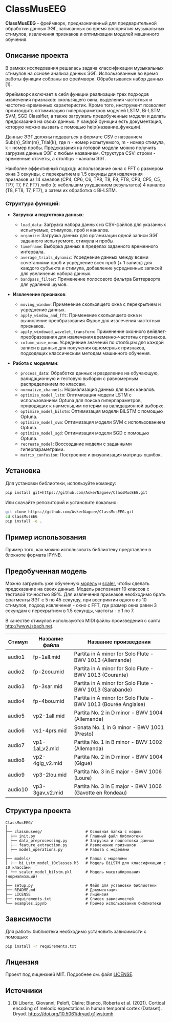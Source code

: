 
# ClassMusEEG

**ClassMusEEG** - фреймворк, предназначенный для предварительной обработки данных ЭЭГ, записанных во время восприятия музыкальных стимулов, извлечения признаков и оптимизации моделей машинного обучения.

## Описание проекта

В рамках исследования решалась задача классификации музыкальных стимулов на основе анализа данных ЭЭГ. Использованные во время работы функции собраны во фреймворк. Обрабатывался набор данных [1]. 

Фреймворк включает в себя функции реализации трех подходов извлечения признаков: скользящего окна, выделения частотных и частотно-временных характеристик. Кроме того, инструмент позволяет производить оптимизацию гиперпараметров моделей LSTM, Bi-LSTM, SVM, SGD Classifier, а также загружать предобученные модели и делать предсказания на своих данных. У каждой функции есть документация, которую можно вызвать с помощью help(название_функции).

Данные ЭЭГ должны подаваться в формате CSV с названием Sub{n}_Stim{m}_Trial{k}, где n - номер испытуемого, m - номер стимула, k - номер пробы. Предсказания на готовой модели можно получить загрузив данные ЭЭГ с любым названием. Структура CSV: строки - временные отсчеты, а столбцы - каналы ЭЭГ.

Наиболее эффективный подход: использование окна с FFT с размером окна 3 секунды, с перекрытием в 1.5 секунды для извлечения признаков из	14 каналов (CP4, CP6, C6, TP8, T8, F8, FT8, CP3, CP5, C5, TP7, T7, F7, FT7) либо (с небольшим ухудшением результатов) 4 каналов (T8, FT8, T7, FT7), а затем их обработка с Bi-LSTM.

### Структура функций:
- **Загрузка и подготовка данных**:
  - `load_data`: Загрузка набора данных из CSV-файлов для указанных испытуемых, стимулов, проб и каналов.
  - `organize`: Загрузка данных для организации одной записи ЭЭГ заданного испытуемого, стимула и пробы.
  - `timeframe`: Выборка данных в пределах заданного временного интервала.
  - `average_trials_dynamic`: Усреднение данных между всеми сочетаниями проб и усреднение всех проб (+ 1 запись) для каждого субъекта и стимула, добавление усредненных записей для увеличения набора данных.
  - `bandpass_filter`: Применение полосового фильтра Баттерворта для удаления шумов.

- **Извлечение признаков**:
  - `moving_window`: Применение скользящего окна с перекрытием и усреднение данных.
  - `apply_window_and_fft`: Применение скользящего окна и вычисление преобразования Фурье для извлечения частотных признаков.
  - `apply_windowed_wavelet_transform`: Применение оконного вейвлет-преобразования для извлечения временно-частотных признаков.
  - `column_wise_mean`: Усреднение значений по столбцам для каждой записи в данных для получения одномерных признаков, подходящих классическим методам машинного обучения.

- **Работа с моделями**:
  - `process_data`: Обработка данных и разделение на обучающую, валидационную и тестовую выборки с равномерным распределением по классам.
  - `normalize_channels`: Нормализация данных для всех каналов.
  - `optimize_model_lstm`: Оптимизация модели LSTM с использованием Optuna для поиска гиперпараметров, приводящих к наименьшим потерям на валидационной выборке.
  - `optimize_model_bilstm`: Оптимизация модели BiLSTM с помощью Optuna.
  - `optimize_model_svm`: Оптимизация модели SVM с использованием Optuna.
  - `optimize_model_sgd`: Оптимизация модели SGD с помощью Optuna.
  - `recreate_model`: Воссоздание модели с заданными гиперпараметрами.
  - `matrix_confusion`: Построение и визуализация матрицы ошибок.

## Установка

Для установки библиотеки, используйте команду:

```bash
pip install git+https://github.com/AskerNagoev/ClassMusEEG.git
```

Или скачайте репозиторий и установите локально:

```bash
git clone https://github.com/AskerNagoev/ClassMusEEG.git
cd ClassMusEEG
pip install -e .
```

## Пример использования

Пример того, как можно использовать библиотеку представлен в блокноте формата IPYNB.

## Предобученная модель

Можно загрузить уже обученную [модель](models/bi_lstm_model_10classes.h5) и [scaler](models/scaler_model_bilstm.pk), чтобы сделать предсказание на своих данных. Модель распознает 10 классов с тестовой точностью 89%. Для извлечения признаков необходимо брать фрагменты ЭЭГ с 5 по 45 секунду, при восприятии одного из 10 стимулов, подход извлечения - окно с FFT, где размер окна равен 3 секундам с перекрытием в 1.5 секунды, частоты - с 1 по 7.

В качестве стимулов используются MIDI файлы произведений с сайта http://www.jsbach.net.

| Стимул    | Название файла      | Название произведения                                                         |
|-----------|---------------------|-------------------------------------------------------------------------------|
| audio1    | fp-1all.mid         | Partita in A minor for Solo Flute - BWV 1013 (Allemande)                      |
| audio2    | fp-2cou.mid         | Partita in A minor for Solo Flute - BWV 1013 (Courante)                       |
| audio3    | fp-3sar.mid         | Partita in A minor for Solo Flute - BWV 1013 (Sarabande)                      |
| audio4    | fp-4bou.mid         | Partita in A minor for Solo Flute - BWV 1013 (Bourée Anglaise)                |
| audio5    | vp2-1all.mid        | Partita No. 2 in D minor - BWV 1004 (Allemande)                               |
| audio6    | vs1-4prs.mid        | Sonata No. 1 in G minor - BWV 1001 (Presto)                                   |
| audio7    | vp1-1al_v2.mid      | Partita No. 1 in B minor - BWV 1002 (Allemanda)                               |
| audio8    | vp2-4gig_v2.mid     | Partita No. 2 in D minor - BWV 1004 (Gigue)                                   |
| audio9    | vp3-2lou.mid        | Partita No. 3 in E major - BWV 1006 (Loure)                                   |
| audio10   | vp3-3gav_v2.mid     | Partita No. 3 in E major - BWV 1006 (Gavotte en Rondeau)


## Структура проекта

```
ClassMusEEG/
│
├── classmuseeg/                   # Основная папка с кодом
│ ├── init.py                      # Главный файл библиотеки
│ ├── data_preprocessing.py        # Загрузка и подготовка данных
│ ├── feature_extraction.py        # Извлечение признаков
│ ├── model_operations.py          # Работа с моделями
│
├── models/                        # Папка с моделями
│ ├── bi_Lstm_model_10classes.h5   # Модель BiLSTM для классификации с 10 классами
│ └── scaler_model_bilstm.pkl      # Модель масштабирования (нормализации)
│
├── setup.py                       # Файл для установки библиотеки
├── README.md                      # Документация
├── LICENSE                        # Лицензия
├── requirements.txt               # Список зависимостей
└── examples.ipynb                 # Пример использования библиотеки
```

## Зависимости

Для работы библиотеки необходимо установить зависимости с помощью:

```bash
pip install -r requirements.txt
```

## Лицензия

Проект под лицензией MIT. Подробнее см. файл [LICENSE](LICENSE).

## Источники

1. Di Liberto, Giovanni; Pelofi, Claire; Bianco, Roberta et al. (2021). Cortical encoding of melodic expectations in human temporal cortex (Dataset). Dryad. https://doi.org/10.5061/dryad.g1jwstqmh 
